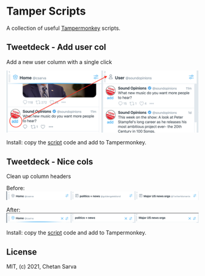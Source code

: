 # Tamper Scripts

A collection of useful [Tampermonkey](https://www.tampermonkey.net/) scripts.

## Tweetdeck - Add user col

Add a new user column with a single click

![Screenshot of script in action](/docs/tweetdeck-add-user-col.png)

Install: copy the [script](https://raw.githubusercontent.com/chetan/tamper-scripts/master/tweetdeck-add-user-col.js) code and add to Tampermonkey.

## Tweetdeck - Nice cols

Clean up column headers

Before:
![Screenshot of script in action](/docs/tweetdeck-nice-cols-before.png)

After:
![Screenshot of script in action](/docs/tweetdeck-nice-cols.png)

Install: copy the [script](https://raw.githubusercontent.com/chetan/tamper-scripts/master/tweetdeck-nice-cols.js) code and add to Tampermonkey.

## License

MIT, (c) 2021, Chetan Sarva
